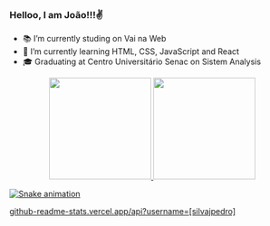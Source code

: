 ### Helloo, I am João!!!✌️

- 📚 I’m currently studing on Vai na Web
- 🌱 I’m currently learning HTML, CSS, JavaScript and React
- 🎓 Graduating at Centro Universitário Senac on Sistem Analysis

<div align="center">
  <a href="https://github.com/silvajpedro">
  <img height="180em" src="https://github-readme-stats.vercel.app/api?username=silvajpedro&show_icons=true&theme=dracula&include_all_commits=true&count_private=true"/>
  <img height="180em" src="https://github-readme-stats.vercel.app/api/top-langs/?username=silvajpedro&layout=compact&langs_count=7&theme=dracula"/>
</div>


  ![Snake animation](https://github.com/silvajpedro/silvajpedro/blob/output/github-contribution-grid-snake.svg)
  
github-readme-stats.vercel.app/api?username=[silvajpedro]

  
  

